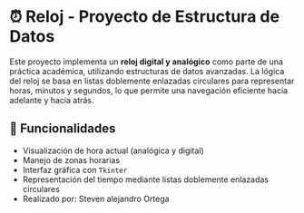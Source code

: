 # ⏰ Reloj - Proyecto de Estructura de Datos

Este proyecto implementa un **reloj digital y analógico** como parte de una práctica académica, utilizando estructuras de datos avanzadas. La lógica del reloj se basa en listas doblemente enlazadas circulares para representar horas, minutos y segundos, lo que permite una navegación eficiente hacia adelante y hacia atrás.

## 🚀 Funcionalidades

- Visualización de hora actual (analógica y digital)
- Manejo de zonas horarias
- Interfaz gráfica con `Tkinter`
- Representación del tiempo mediante listas doblemente enlazadas circulares
- Realizado por: Steven alejandro Ortega
